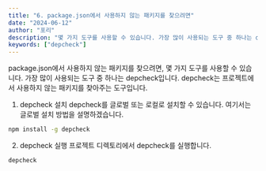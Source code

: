 ```yaml
---
title: "6. package.json에서 사용하지 않는 패키지를 찾으려면"
date: "2024-06-12"
author: "포리"
description: "몇 가지 도구를 사용할 수 있습니다. 가장 많이 사용되는 도구 중 하나는 depcheck입니다. "
keywords: ["depcheck"]
---
```


package.json에서 사용하지 않는 패키지를 찾으려면, 몇 가지 도구를 사용할 수 있습니다. 가장 많이 사용되는 도구 중 하나는 depcheck입니다. depcheck는 프로젝트에서 사용하지 않는 패키지를 찾아주는 도구입니다.

1. depcheck 설치
   depcheck를 글로벌 또는 로컬로 설치할 수 있습니다. 여기서는 글로벌 설치 방법을 설명하겠습니다.

```bash
npm install -g depcheck
```

2. depcheck 실행
   프로젝트 디렉토리에서 depcheck를 실행합니다.

```bash
depcheck
```
